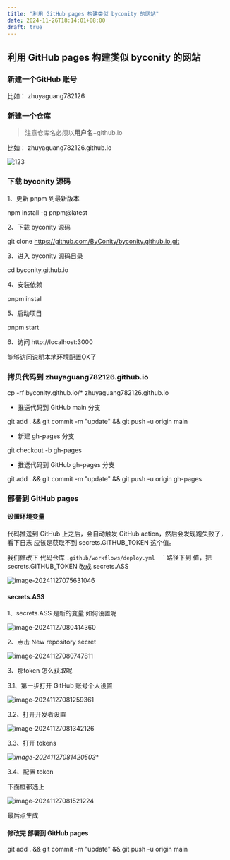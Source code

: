 ```yaml
---
title: "利用 GitHub pages 构建类似 byconity 的网站"
date: 2024-11-26T18:14:01+08:00
draft: true
---
```


## 利用 GitHub pages 构建类似 byconity 的网站

### 新建一个GitHub 账号

比如： zhuyaguang782126

### 新建一个仓库

> 注意仓库名必须以**用户名**+github.io 

比如： zhuyaguang782126.github.io

![123](https://zhuyaguang-1308110266.cos.ap-shanghai.myqcloud.com/img/image.png)

### 下载 byconity 源码

1、更新 pnpm 到最新版本

npm install -g pnpm@latest 

2、下载 byconity 源码

 git clone https://github.com/ByConity/byconity.github.io.git

3、进入 byconity 源码目录

cd byconity.github.io

4、安装依赖

pnpm install

5、启动项目

pnpm start

6、访问 http://localhost:3000

能够访问说明本地环境配置OK了


### 拷贝代码到 zhuyaguang782126.github.io

cp -rf byconity.github.io/* zhuyaguang782126.github.io

* 推送代码到 GitHub main 分支


git add . && git commit -m "update" && git push -u origin main


* 新建 gh-pages 分支

git checkout -b gh-pages

* 推送代码到 GitHub gh-pages 分支

git add . && git commit -m "update" && git push -u origin gh-pages

### 部署到 GitHub pages

#### 设置环境变量

代码推送到 GitHub 上之后，会自动触发 GitHub action，然后会发现跑失败了，看下日志 应该是获取不到 secrets.GITHUB_TOKEN 这个值。

我们修改下  代码仓库   `.github/workflows/deploy.yml  ` ` 路径下到 值，把 secrets.GITHUB_TOKEN 改成  secrets.ASS  

![image-20241127075631046](https://zhuyaguang-1308110266.cos.ap-shanghai.myqcloud.com/img/image-20241127075631046.png)



#### secrets.ASS 

1、secrets.ASS  是新的变量 如何设置呢

![image-20241127080414360](https://zhuyaguang-1308110266.cos.ap-shanghai.myqcloud.com/img/image-20241127080414360.png)



2、点击 New repository secret 

![image-20241127080747811](https://zhuyaguang-1308110266.cos.ap-shanghai.myqcloud.com/img/image-20241127080747811.png)



3、那token 怎么获取呢

3.1、第一步打开 GitHub 账号个人设置

![image-20241127081259361](https://zhuyaguang-1308110266.cos.ap-shanghai.myqcloud.com/img/image-20241127081259361.png)

3.2、打开开发者设置

![image-20241127081342126](https://zhuyaguang-1308110266.cos.ap-shanghai.myqcloud.com/img/image-20241127081342126.png)





3.3、打开 tokens

*![image-20241127081420503](https://zhuyaguang-1308110266.cos.ap-shanghai.myqcloud.com/img/image-20241127081420503.png)**

3.4、配置 token

下面框都选上

![image-20241127081521224](https://zhuyaguang-1308110266.cos.ap-shanghai.myqcloud.com/img/image-20241127081521224.png)

最后点生成

#### 修改完 部署到 GitHub pages

git add . && git commit -m "update" && git push -u origin main
